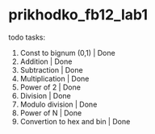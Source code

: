# prikhodko_fb12_lab1
todo
tasks:
  1. Const to bignum (0,1)      |   Done
  2. Addition                   |   Done
  3. Subtraction                |   Done
  4. Multiplication             |   Done
  5. Power of 2                 |   Done
  6. Division                   |   Done
  7. Modulo division            |   Done
  8. Power of N                 |   Done
  9. Convertion to hex and bin  |   Done
